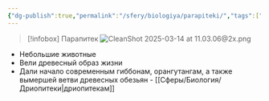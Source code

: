 ```yaml
---
{"dg-publish":true,"permalink":"/sfery/biologiya/parapiteki/","tags":["Эволюция"]}
---
```


> [!infobox] Парапитек
> ![CleanShot 2025-03-14 at 11.03.06@2x.png](/img/user/%D0%90%D1%80%D1%85%D0%B8%D0%B2/%D0%9A%D1%8D%D1%88/CleanShot%202025-03-14%20at%2011.03.06@2x.png)
- Небольшие животные 
- Вели древесный образ жизни 
- Дали начало современным гиббонам, орангутангам, а также вымершей ветви древесных обезьян - [[Сферы/Биология/Дриопитеки\|дриопитекам]] 